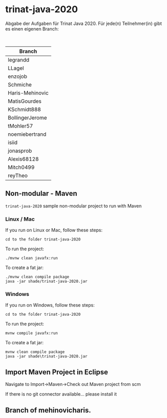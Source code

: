 # trinat-java-2020

Abgabe der Aufgaben für Trinat Java 2020. Für jede(n) Teilnehmer(in) gibt es einen eigenen Branch:

<br>

Branch              |
--------------------|
legrandd			|
LLagel				|
enzojob 			|
Schmiche 			|
Haris-Mehinovic 	|
MatisGourdes 		|
KSchmidt888 		|
BollingerJerome 	|
tMohler57 			|
noemiebertrand 		|
isiid 				|
jonasprob 			|
Alexis68128 		|
Mitch0499 			|
reyTheo 			|


## Non-modular - Maven

`trinat-java-2020` sample non-modular project to run with Maven

### Linux / Mac

If you run on Linux or Mac, follow these steps:

    cd to the folder trinat-java-2020

To run the project:

    ./mvnw clean javafx:run

To create a fat jar:

    ./mvnw clean compile package
    java -jar shade/trinat-java-2020.jar


### Windows

If you run on Windows, follow these steps:

    cd to the folder trinat-java-2020

To run the project:

    mvnw compile javafx:run

To create a fat jar:

    mvnw clean compile package
    java -jar shade\trinat-java-2020.jar


## Import Maven Project in Eclipse

Navigate to Import->Maven->Check out Maven project from scm

If there is no git connector available... please install it


## Branch of mehinovicharis.
